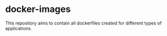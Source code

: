 # docker-images
This repository aims to contain all dockerfiles created for different types of applications.
